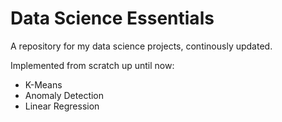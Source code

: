 # Data Science Essentials

A repository for my data science projects, continously updated.

Implemented from scratch up until now:
  - K-Means
  - Anomaly Detection
  - Linear Regression
